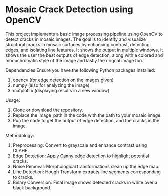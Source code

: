 # Mosaic Crack Detection using OpenCV

This project implements a basic image processing pipeline using OpenCV to detect cracks in mosaic images. The goal is to identify and visualize structural cracks in mosaic surfaces by enhancing contrast, detecting edges, and isolating line features. It shows the output in multiple windows, it shows the user the best outputs of edge detection, along with a colored and monochromatic style of the image and lastly the orignal image too.

Dependencies
Ensure you have the following Python packages installed:
1) opencv (for edge detection on the images given)
2) numpy (also for analyzing the image)
3) matplotlib (displaying results in a new window)

Usage:
1) Clone or download the repository.
2) Replace the image_path in the code with the path to your mosaic image.
3) Run the code to get the output of edge detection, and the cracks in the image


Methodology:
1) Preprocessing: Convert to grayscale and enhance contrast using CLAHE.
2) Edge Detection: Apply Canny edge detection to highlight potential cracks.
3) Noise Removal: Morphological transformations clean up the edge map.
4) Line Detection: Hough Transform extracts line segments corresponding to cracks.
5) Binary Conversion: Final image shows detected cracks in white over a black background.
